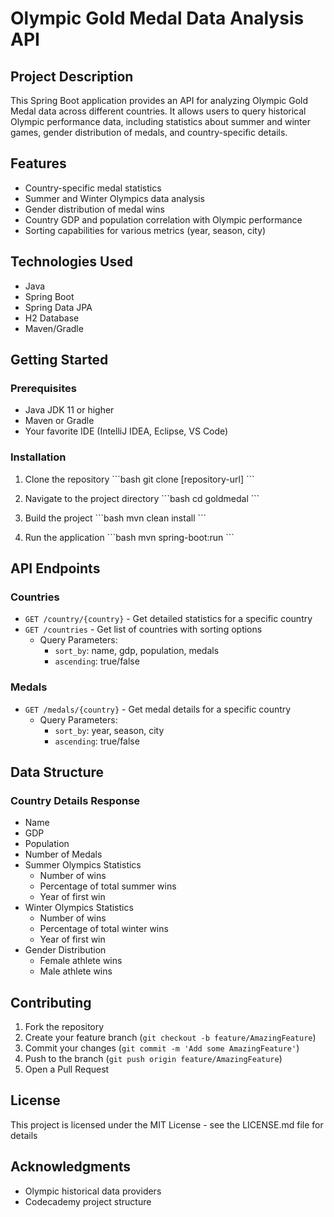 # Olympic Gold Medal Data Analysis API

## Project Description
This Spring Boot application provides an API for analyzing Olympic Gold Medal data across different countries. It allows users to query historical Olympic performance data, including statistics about summer and winter games, gender distribution of medals, and country-specific details.

## Features
- Country-specific medal statistics
- Summer and Winter Olympics data analysis
- Gender distribution of medal wins
- Country GDP and population correlation with Olympic performance
- Sorting capabilities for various metrics (year, season, city)

## Technologies Used
- Java
- Spring Boot
- Spring Data JPA
- H2 Database
- Maven/Gradle

## Getting Started

### Prerequisites
- Java JDK 11 or higher
- Maven or Gradle
- Your favorite IDE (IntelliJ IDEA, Eclipse, VS Code)

### Installation
1. Clone the repository
\```bash
git clone [repository-url]
\```

2. Navigate to the project directory
\```bash
cd goldmedal
\```

3. Build the project
\```bash
mvn clean install
\```

4. Run the application
\```bash
mvn spring-boot:run
\```

## API Endpoints

### Countries
- `GET /country/{country}` - Get detailed statistics for a specific country
- `GET /countries` - Get list of countries with sorting options
  - Query Parameters:
    - `sort_by`: name, gdp, population, medals
    - `ascending`: true/false

### Medals
- `GET /medals/{country}` - Get medal details for a specific country
  - Query Parameters:
    - `sort_by`: year, season, city
    - `ascending`: true/false

## Data Structure

### Country Details Response
- Name
- GDP
- Population
- Number of Medals
- Summer Olympics Statistics
  - Number of wins
  - Percentage of total summer wins
  - Year of first win
- Winter Olympics Statistics
  - Number of wins
  - Percentage of total winter wins
  - Year of first win
- Gender Distribution
  - Female athlete wins
  - Male athlete wins

## Contributing
1. Fork the repository
2. Create your feature branch (`git checkout -b feature/AmazingFeature`)
3. Commit your changes (`git commit -m 'Add some AmazingFeature'`)
4. Push to the branch (`git push origin feature/AmazingFeature`)
5. Open a Pull Request

## License
This project is licensed under the MIT License - see the LICENSE.md file for details

## Acknowledgments
- Olympic historical data providers
- Codecademy project structure
